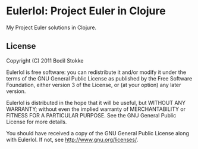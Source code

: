 # Eulerlol: Project Euler in Clojure

My Project Euler solutions in Clojure.

## License

Copyright (C) 2011 Bodil Stokke

Eulerlol is free software: you can redistribute it and/or modify
it under the terms of the GNU General Public License as published by
the Free Software Foundation, either version 3 of the License, or
(at your option) any later version.

Eulerlol is distributed in the hope that it will be useful,
but WITHOUT ANY WARRANTY; without even the implied warranty of
MERCHANTABILITY or FITNESS FOR A PARTICULAR PURPOSE.  See the
GNU General Public License for more details.

You should have received a copy of the GNU General Public License
along with Eulerlol.  If not, see <http://www.gnu.org/licenses/>.

